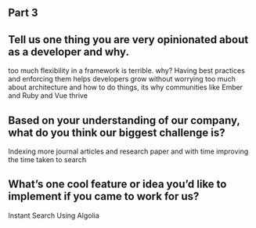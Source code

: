 ## Part 3 

## Tell us one thing you are very opinionated about as a developer and why.

 too much flexibility in a framework is terrible. why? Having best practices and enforcing them helps developers grow without worrying too much about architecture and how to do things, its why communities like Ember and Ruby and Vue thrive

## Based on your understanding of our company, what do you think our biggest challenge is?

 Indexing more journal articles and research paper and with time improving the time taken to search

## What’s one cool feature or idea you’d like to implement if you came to work for us?

 Instant Search Using Algolia 
